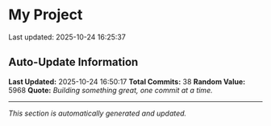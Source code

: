 # My Project


Last updated: 2025-10-24 16:25:37













































































































































































































































































































































































































































## Auto-Update Information

**Last Updated:** 2025-10-24 16:50:17
**Total Commits:** 38
**Random Value:** 5968
**Quote:** _Building something great, one commit at a time._

---
_This section is automatically generated and updated._